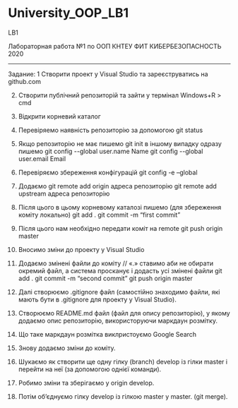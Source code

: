 # University_OOP_LB1
LB1

Лабораторная работа №1 по ООП 
КНТЕУ ФИТ 
КИБЕРБЕЗОПАСНОСТЬ 
2020

---------------------------------------------------------------------------------------------------------------------------------------------------------------------------------

Задание:
1 Створити проект у Visual Studio та зареєструватись на github.com

2. Створити публічний репозиторій та зайти у термінал
Windows+R  > cmd

3. Відкрити корневий каталог

4. Перевіряемо наявність репозиторію за допомогою git status

5. Якщо репозиторію не має пишемо 
git init
в іншому випадку одразу пишемо
git config --global user.name Name
git config --global user.email Email

6. Перевіряємо збереження конфігурацій
git config -e –global

7. Додаємо 
git remote add origin адреса репозиторію
git remote add upstream адреса репозиторію

8. Після цього в цьому корневому каталозі пишемо (для збереження коміту локально)
git add .
git commit -m “first commit”

9. Після цього нам необхідно передати коміт на remote
git push origin master

10. Вносимо зміни до проекту у Visual Studio

11. Додаємо змінені файли до коміту 
// «.» ставимо аби не обирати окремий файл, а система просканує і додасть усі змінені файли
git add .
git commit -m “second commit”
git push origin master

12. Далі створюємо .gitignore файл (самостійно знаходимо файли, які мають бути в .gitignore для проекту у Visual Studio).

13. Створюємо README.md файл (файл для опису репозиторію), у якому додаємо опис репозиторію, використоруючи маркдаун розмітку.

14. Що таке маркдаун розмітка виклристоуємо Google Search

15. Знову додаємо зміни до коміту.

16. Шукаємо як створити ще одну гілку (branch) develop із гілки master і перейти на неї (за допомогою однієї команди).

17. Робимо зміни та зберігаємо у origin develop.

18. Потім об’єднуємо гілку develop із  гілкою master у master. (git merge).

